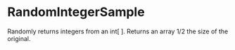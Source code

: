 # RandomIntegerSample
Randomly returns integers from an int[ ]. Returns an array 1/2 the size of the original. 
